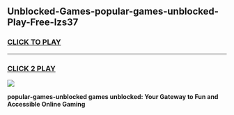 
## Unblocked-Games-popular-games-unblocked-Play-Free-lzs37
<h3>
<a href="https://premium76.site?title=popular-games-unblocked&ref=20A">CLICK TO PLAY</a></h3>
<hr>

<h3>
<a href="https://premium76.site?title=popular-games-unblocked&ref=20A">CLICK 2 PLAY</a>
  
</h3>

<a href="https://premium76.site?title=popular-games-unblocked&ref=20A"><img src="https://clearcache.store/games.png"></a>


**popular-games-unblocked games unblocked: Your Gateway to Fun and Accessible Online Gaming**

